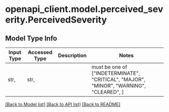 # openapi_client.model.perceived_severity.PerceivedSeverity

## Model Type Info
Input Type | Accessed Type | Description | Notes
------------ | ------------- | ------------- | -------------
str,  | str,  |  | must be one of ["INDETERMINATE", "CRITICAL", "MAJOR", "MINOR", "WARNING", "CLEARED", ] 

[[Back to Model list]](../../README.md#documentation-for-models) [[Back to API list]](../../README.md#documentation-for-api-endpoints) [[Back to README]](../../README.md)

